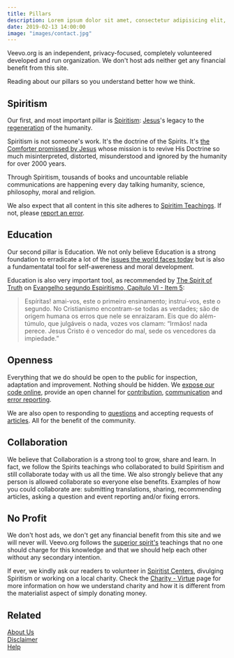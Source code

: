 ```yaml
---
title: Pillars
description: Lorem ipsum dolor sit amet, consectetur adipisicing elit, sed do eiusmod tempor incididunt ut labore et dolore magna aliqua.  Learn about our pillars - Spiritism, Education, Openness, Community and Zero Profit
date: 2019-02-13 14:00:00
image: "images/contact.jpg"
---
```


Veevo.org is an independent, privacy-focused, completely volunteered developed and run organization. We don't host ads neither get any financial benefit from this site.

Reading about our pillars so you understand better how we think.

## Spiritism
Our first, and most important pillar is [Spiritism](/spiritism): [Jesus](/about/jesus)'s legacy to the [regeneration](/spiritism/worlds/regeneration) of the humanity.

Spiritism is not someone's work. It's the doctrine of the Spirits. It's [the Comforter promissed by Jesus](/messages/jesus/the-consoler) whose mission is to revive His Doctrine so much misinterpreted, distorted, misunderstood and ignored by the humanity for over 2000 years.

Through Spiritism, tousands of books and uncountable reliable communications are happening every day talking humanity, science, philosophy, moral and religion.

We also expect that all content in this site adheres to [Spiritim Teachings](/spiritism/teachings). If not, please [report an error](/report-error).

## Education
Our second pillar is Education. We not only believe Education is a strong foundation to erradicate a lot of the [issues the world faces today](/issues) but is also a fundamentatal tool for self-awereness and moral development.

Education is also very important tool, as recommended by [The Spirit of Truth](/about/spirit-of-truth) on [Evangelho segundo Espiritismo, Capítulo VI - Item 5](/books/allan-kardec/gospel-according-spiritism/5-5):
> Espíritas! amai-vos, este o primeiro ensinamento; instruí-vos, este o segundo. No Cristianismo encontram-se todas as verdades; são de origem humana os erros que nele se enraizaram. Eis que do além-túmulo, que julgáveis o nada, vozes vos clamam: “Irmãos! nada perece. Jesus Cristo é o vencedor do mal, sede os vencedores da impiedade.”

## Openness
Everything that we do should be open to the public for inspection, adaptation and improvement. Nothing should be hidden. We [expose our code online](https://github.com/veevo), provide an open channel for [contribution](/contribute), [communication](/contact) and [error reporting](/report-error).

We are also open to responding to [questions](/questions) and accepting requests of [articles](/articles). All for the benefit of the community.

## Collaboration
We believe that Collaboration is a strong tool to grow, share and learn. In fact, we follow the Spirits teachings who collaborated to build Spiritism and still collaborate today with us all the time. We also strongly believe that any person is allowed collaborate so everyone else benefits. Examples of how you could collaborate are: submitting translations, sharing, recommending articles, asking a question and event reporting and/or fixing errors.

## No Profit
We don't host ads, we don't get any financial benefit from this site and we will never will. Veevo.org follows the [superior spirit's](/about/superior-spirits) teachings that no one should charge for this knowledge and that we should help each other without any secondary intention.

If ever, we kindly ask our readers to volunteer in [Spiritist Centers](/spiritism/centers), divulging Spiritism or working on a local charity. Check the [Charity - Virtue](/virtues/charity) page for more information on how we understand charity and how it is different from the materialist aspect of simply donating money.

## Related
[About Us](/about-us)  
[Disclaimer](/disclaimer)  
[Help](/help)  


